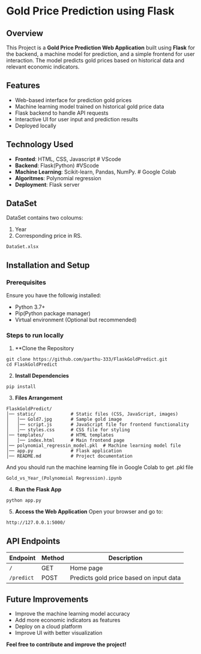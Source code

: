 # Gold Price Prediction using Flask
## Overview
This Project is a **Gold Price Prediction Web Application** built using **Flask** for the backend, a machine model for prediction, and a simple frontend for user interaction. The model predicts gold prices based on historical data and relevant economic indicators.
## Features
- Web-based interface for prediction gold prices
- Machine learning model trained on historical gold price data
- Flask backend to handle API requests
- Interactive UI for user input and prediction results
- Deployed locally
## Technology Used
- **Fronted**: HTML, CSS, Javascript # VScode
- **Backend**: Flask(Python) #VScode
- **Machine Learning**: Scikit-learn, Pandas, NumPy. # Google Colab
- **Algoritmes**: Polynomial regression
- **Deployment**: Flask server
## DataSet
DataSet contains two coloums:
1. Year
2. Corresponding price in RS.
```
DataSet.xlsx
```
## Installation and Setup
### Prerequisites
Ensure you have the followig installed:
- Python 3.7+
- Pip(Python package manager)
- Virtual environment (Optional but recommended)
### Steps to run locally
1. **Clone the Repository
```
git clone https://github.com/parthu-333/FlaskGoldPredict.git
cd FlaskGoldPredict
```
2. **Install Dependencies**
```
pip install
```
3. **Files Arrangement**
```
FlaskGoldPredict/
│── static/             # Static files (CSS, JavaScript, images)
│   │── Gold7.jpg       # Sample gold image
│   │── script.js       # JavaScript file for frontend functionality
│   │── styles.css      # CSS file for styling
│── templates/          # HTML templates
│   │── index.html      # Main frontend page
│── polynomial_regressin_model.pkl  # Machine learning model file
│── app.py              # Flask application
│── README.md           # Project documentation
```
And you should run the machine learning file in Google Colab to get .pkl file
```
Gold_vs_Year_(Polynomoial Regression).ipynb
```
4. **Run the Flask App**
```
python app.py
```
5. **Access the Web Application** Open your browser and go to:
```
http://127.0.0.1:5000/
```
## API Endpoints

| Endpoint  | Method | Description |
|-----------|--------|-------------|
| `/`       | GET    | Home page |
| `/predict`| POST   | Predicts gold price based on input data |
## Future Improvements
- Improve the machine learning model accuracy
- Add more economic indicators as features
- Deploy on a cloud platform
- Improve UI with better visualization

**Feel free to contribute and improve the project!**
